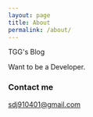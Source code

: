 ```yaml
---
layout: page
title: About
permalink: /about/
---
```


TGG's Blog

Want to be a Developer.

### Contact me

[sdj910401@gmail.com](sdj910401@gmail.com)
